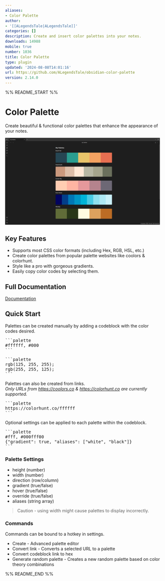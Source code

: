 ```yaml
---
aliases:
- Color Palette
author:
- '[[ALegendsTale|ALegendsTale]]'
categories: []
description: Create and insert color palettes into your notes.
downloads: 14988
mobile: true
number: 1036
title: Color Palette
type: plugin
updated: '2024-08-08T14:01:16'
url: https://github.com/ALegendsTale/obsidian-color-palette
version: 2.14.0
---
```


%% README_START %%

# Color Palette

Create beautiful & functional color palettes that enhance the appearance of your notes.

![Color Palette Demo](https://raw.githubusercontent.com/ALegendsTale/obsidian-color-palette/HEAD/ColorPaletteDemo.png)

## Key Features

- Supports most CSS color formats (including Hex, RGB, HSL, etc.)
- Create color palettes from popular palette websites like coolors & colorhunt.
- Style like a pro with gorgeous gradients.
- Easily copy color codes by selecting them.

## Full Documentation

[Documentation](/documentation/index.md)

## Quick Start

Palettes can be created manually by adding a codeblock with the color codes desired.

<pre>
```palette
#ffffff, #000
```
</pre>

<pre>
```palette
rgb(125, 255, 255);
rgb(255, 255, 125);
```
</pre>

Palettes can also be created from links.\
*Only URLs from <https://coolors.co> & <https://colorhunt.co> are currently supported.*

<pre>
```palette
https://colorhunt.co/ffffff
```
</pre>

Optional settings can be applied to each palette within the codeblock.
<pre>
```palette
#fff, #000fff00
{"gradient": true, "aliases": ["white", "black"]}
```
</pre>

### Palette Settings

- height (number)
- width (number)
- direction (row/column)
- gradient (true/false)
- hover (true/false)
- override (true/false)
- aliases (string array)

> Caution - using width might cause palettes to display incorrectly.

### Commands

Commands can be bound to a hotkey in settings.

- Create - Advanced palette editor
- Convert link - Converts a selected URL to a palette
- Convert codeblock link to hex
- Generate random palette - Creates a new random palette based on color theory combinations


%% README_END %%